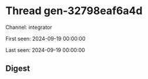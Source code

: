 # Thread gen-32798eaf6a4d
Channel: integrator

First seen: 2024-09-19 00:00:00

Last seen: 2024-09-19 00:00:00

## Digest


